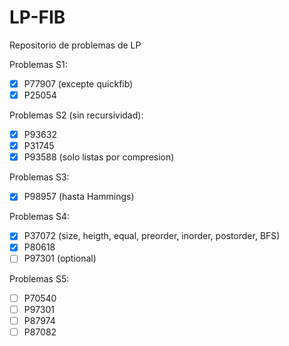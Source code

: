# LP-FIB
Repositorio de problemas de LP

Problemas S1:
  * [x] P77907 (excepte quickfib)
  * [x] P25054

Problemas S2 (sin recursividad):
  * [x] P93632 
  * [x] P31745
  * [x] P93588 (solo listas por compresion)

Problemas S3:
  * [x] P98957 (hasta Hammings)

Problemas S4:
  * [x] P37072 (size, heigth, equal, preorder, inorder, postorder, BFS)
  * [x] P80618
  * [ ] P97301 (optional)

Problemas S5:
  * [ ] P70540
  * [ ] P97301
  * [ ] P87974
  * [ ] P87082
